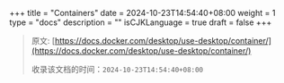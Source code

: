 +++
title = "Containers"
date = 2024-10-23T14:54:40+08:00
weight = 1
type = "docs"
description = ""
isCJKLanguage = true
draft = false
+++

> 原文: [https://docs.docker.com/desktop/use-desktop/container/](https://docs.docker.com/desktop/use-desktop/container/)
>
> 收录该文档的时间：`2024-10-23T14:54:40+08:00`
